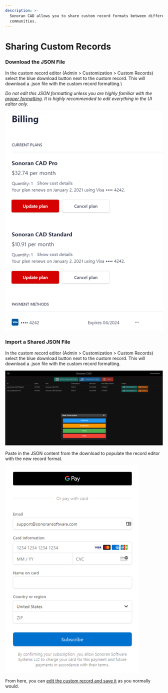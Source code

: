 ```yaml
---
description: >-
  Sonoran CAD allows you to share custom record formats between different
  communities.
---
```


# Sharing Custom Records

### Download the JSON File

In the custom record editor (Admin > Customization > Custom Records) select the blue download button next to the custom record. This will download a .json file with the custom record formatting.\


_Do not edit this JSON formatting unless you are highly familiar with the _[_proper formatting_](../../sonoran-cad/api-integration/api-endpoints/general/custom-records/#record-formatting)_. It is highly recommended to edit everything in the UI editor only._

![Sonoran CAD - Download Custom Record Format](<../../.gitbook/assets/image (68).png>)

### Import a Shared JSON File

In the custom record editor (Admin > Customization > Custom Records) select the blue download button next to the custom record. This will download a .json file with the custom record formatting.

![Sonoran CAD - Import Custom Record JSON File](<../../.gitbook/assets/image (66).png>)

Paste in the JSON content from the download to populate the record editor with the new record format.

![Sonoran CAD - JSON Import Prompt](<../../.gitbook/assets/image (67).png>)

From here, you can [edit the custom record and save it](creating-custom-record-and-report-types.md) as you normally would.
